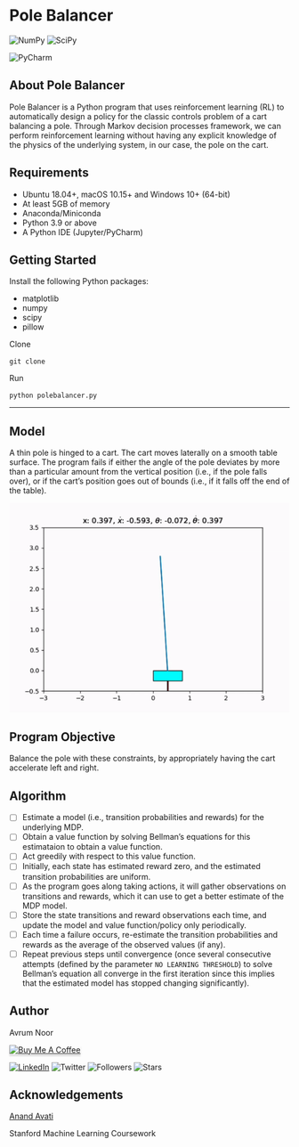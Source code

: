 # Pole Balancer

![NumPy](https://img.shields.io/badge/numpy-%23013243.svg?style=for-the-badge&logo=numpy&logoColor=white) ![SciPy](https://img.shields.io/badge/SciPy-%230C55A5.svg?style=for-the-badge&logo=scipy&logoColor=%white)

![PyCharm](https://img.shields.io/badge/pycharm-143?style=for-the-badge&logo=pycharm&logoColor=black&color=black&labelColor=green)

## About Pole Balancer

Pole Balancer is a Python program that uses reinforcement learning (RL) to automatically design a policy for the classic controls problem of a cart balancing a pole. Through Markov decision processes framework, we can perform reinforcement learning without having any explicit knowledge of the physics of the underlying system, in our case, the pole on the cart.

## Requirements
- Ubuntu 18.04+, macOS 10.15+ and Windows 10+ (64-bit)
- At least 5GB of memory
- Anaconda/Miniconda
- Python 3.9 or above
- A Python IDE (Jupyter/PyCharm)

## Getting Started

Install the following Python packages:
- matplotlib
- numpy
- scipy
- pillow

Clone
```
git clone 
```

Run 
```
python polebalancer.py
```

***

## Model

A thin pole is hinged to a cart. The cart moves laterally on a smooth table surface. The program fails if either the angle of the pole deviates by more than a particular amount from the vertical position (i.e., if the pole falls over), or if the cart’s position goes out of bounds (i.e., if it falls off the end of the table). 

![Pole being balanced](./images/sample_demo.gif) 

## Program Objective

Balance the pole with these constraints, by appropriately having the cart accelerate left and right.

## Algorithm
- [ ] Estimate a model (i.e., transition probabilities and rewards) for the underlying MDP.
- [ ] Obtain a value function by solving Bellman’s equations for this estimataion to obtain a value function.
- [ ] Act greedily with respect to this value function.
- [ ] Initially, each state has estimated reward zero, and the estimated transition probabilities are uniform.
- [ ]  As the program goes along taking actions, it will gather observations on transitions and rewards, which it can use to get a better estimate of the MDP model.
- [ ]  Store the state transitions and reward observations each time, and update the model and value function/policy only periodically. 
- [ ]  Each time a failure occurs, re-estimate the transition probabilities and rewards as the average of the observed values (if any). 
- [ ]  Repeat previous steps until convergence (once several consecutive attempts (defined by the parameter `NO LEARNING THRESHOLD`) to solve Bellman’s equation all converge in the first iteration since this implies that the estimated model has stopped changing significantly).

## Author

Avrum Noor

<a href="https://www.buymeacoffee.com/avrumnoor" target="_blank"><img src="https://cdn.buymeacoffee.com/buttons/v2/default-blue.png" alt="Buy Me A Coffee" style="height: 41px !important;width: 174px !important;box-shadow: 0px 3px 2px 0px rgba(190, 190, 190, 0.5) !important;-webkit-box-shadow: 0px 3px 2px 0px rgba(190, 190, 190, 0.5) !important;"></a> 

[![LinkedIn](https://img.shields.io/badge/linkedin-%230077B5.svg?style=social&logo=linkedin)](https://www.linkedin.com/in/avrumnoor/) ![Twitter](https://img.shields.io/twitter/follow/avrumnoor?style=social) ![Followers](https://img.shields.io/github/followers/avrumnoor?style=flat-square) ![Stars](https://img.shields.io/badge/stars-104-blue?style=flat-square)


## Acknowledgements

[Anand Avati](https://avati.github.io/)

Stanford Machine Learning Coursework 
